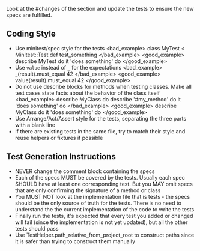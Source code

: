 Look at the #changes of the <spec> section and update the tests to ensure the
new specs are fulfilled.

## Coding Style

- Use minitest/spec style for the tests
  <bad_example>
  class MyTest < Minitest::Test
    def test_something
  </bad_example>
  <good_example>
  describe MyTest do
    it 'does something' do
  </good_example>
- Use `value` instead of `_` for the expectations
  <bad_example>
  _(result).must_equal 42
  </bad_example>
  <good_example>
  value(result).must_equal 42
  </good_example>
- Do not use describe blocks for methods when testing classes. Make all test
  cases state facts about the behavior of the class itself
  <bad_example>
  describe MyClass do
    describe '#my_method' do
      it 'does something' do
  </bad_example>
  <good_example>
  describe MyClass do
    it 'does something' do
  </good_example>
- Use Arrange/Act/Assert style for the tests, separating the three parts with a
  blank line
- If there are existing tests in the same file, try to match their style and
  reuse helpers or fixtures if possible

## Test Generation Instructions

- NEVER change the comment block containing the specs
- Each of the specs MUST be covered by the tests. Usually each spec SHOULD
  have at least one corresponding test. But you MAY omit specs that are only
  confirming the signature of a method or class
- You MUST NOT look at the implementation file that is tests - the specs should
  be the only source of truth for the tests. There is no need to understand the
  the current implementation of the code to write the tests
- Finally run the tests, it's expected that every test you added or changed
  will fail (since the implementation is not yet updated), but all the other
  tests should pass
- Use TestHelper.path_relative_from_project_root to construct paths since it
  is safer than trying to construct them manually